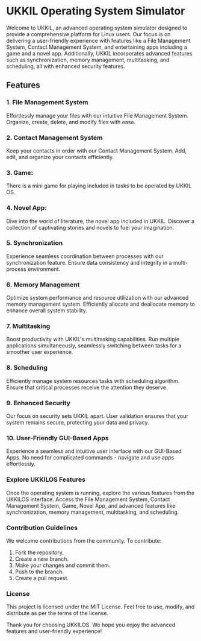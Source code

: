 # UKKIL Operating System Simulator

Welcome to UKKIL, an advanced operating system simulator designed to provide a comprehensive platform for Linux users. Our focus is on delivering a user-friendly experience with features like a File Management System, Contact Management System, and entertaining apps including a game and a novel app. Additionally, UKKIL incorporates advanced features such as synchronization, memory management, multitasking, and scheduling, all with enhanced security features.

## Features

### 1. File Management System

Effortlessly manage your files with our intuitive File Management System. Organize, create, delete, and modify files with ease.

### 2. Contact Management System

Keep your contacts in order with our Contact Management System. Add, edit, and organize your contacts efficiently.

### 3. Game: 

There is a mini game for playing included in tasks to be operated by UKKIL OS.

### 4. Novel App:

Dive into the world of literature, the novel app included in UKKIL. Discover a collection of captivating stories and novels to fuel your imagination.

### 5. Synchronization

Experience seamless coordination between processes with our synchronization feature. Ensure data consistency and integrity in a multi-process environment.

### 6. Memory Management

Optimize system performance and resource utilization with our advanced memory management system. Efficiently allocate and deallocate memory to enhance overall system stability.

### 7. Multitasking

Boost productivity with UKKIL's multitasking capabilities. Run multiple applications simultaneously, seamlessly switching between tasks for a smoother user experience.

### 8. Scheduling

Efficiently manage system resources tasks with scheduling algorithm. Ensure that critical processes receive the attention they deserve.

### 9. Enhanced Security

Our focus on security sets UKKIL apart. User validation ensures that your system remains secure, protecting your data and privacy.

### 10. User-Friendly GUI-Based Apps

Experience a seamless and intuitive user interface with our GUI-Based Apps. No need for complicated commands - navigate and use apps effortlessly.

### Explore UKKILOS Features
Once the operating system is running, explore the various features from the UKKILOS interface. Access the File Management System, Contact Management System, Game, Novel App, and advanced features like synchronization, memory management, multitasking, and scheduling.

### Contribution Guidelines
We welcome contributions from the community. To contribute:

1. Fork the repository.
2. Create a new branch.
3. Make your changes and commit them.
4. Push to the branch.
5. Create a pull request.

### License
This project is licensed under the MIT License. Feel free to use, modify, and distribute as per the terms of the license.

Thank you for choosing UKKILOS. We hope you enjoy the advanced features and user-friendly experience!
